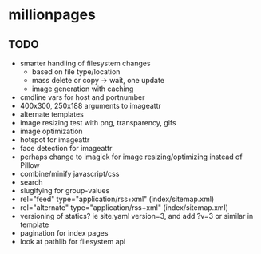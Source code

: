 
# millionpages

## TODO

* smarter handling of filesystem changes
   * based on file type/location
   * mass delete or copy -> wait, one update
   * image generation with caching
* cmdline vars for host and portnumber
* 400x300, 250x188 arguments to imageattr
* alternate templates
* image resizing test with png, transparency, gifs
* image optimization
* hotspot for imageattr
* face detection for imageattr
* perhaps change to imagick for image resizing/optimizing instead of Pillow
* combine/minify javascript/css
* search
* slugifying for group-values
* rel="feed" type="application/rss+xml" (index/sitemap.xml)
* rel="alternate" type="application/rss+xml" (index/sitemap.xml)
* versioning of statics? ie site.yaml version=3, and add ?v=3 or similar in template
* pagination for index pages
* look at pathlib for filesystem api
